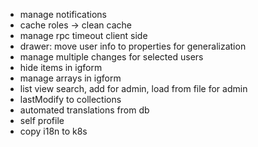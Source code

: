 - manage notifications
- cache roles -> clean cache
- manage rpc timeout client side
- drawer: move user info to properties for generalization
- manage multiple changes for selected users
- hide items in igform
- manage arrays in igform
- list view search, add for admin, load from file for admin
- lastModify to collections
- automated translations from db
- self profile
- copy i18n to k8s

